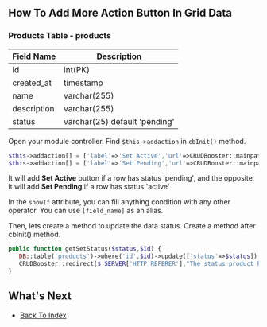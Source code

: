 ## How To Add More Action Button In Grid Data

### Products Table - products
| Field Name | Description | 
| ---------- | ----------- |
| id | int(PK) |
| created_at | timestamp |
| name | varchar(255) |
| description | varchar(255) |
| status | varchar(25) default 'pending' |

Open your module controller. Find `$this->addaction` in `cbInit()` method.

```php
$this->addaction[] = ['label'=>'Set Active','url'=>CRUDBooster::mainpath('set-status/active/[id]'),'icon'=>'fa fa-check','color'=>'success','showIf'=>"[status] == 'pending'"];
$this->addaction[] = ['label'=>'Set Pending','url'=>CRUDBooster::mainpath('set-status/pending/[id]'),'icon'=>'fa fa-ban','color'=>'warning','showIf'=>"[status] == 'active'"];
```
It will add **Set Active** button if a row has status 'pending', and the opposite, it will add **Set Pending** if a row has status 'active'

In the `showIf` attribute, you can fill anything condition with any other operator. You can use `[field_name]` as an alias.

Then, lets create a method to update the data status. Create a method after cbInit() method.
```php
public function getSetStatus($status,$id) {
   DB::table('products')->where('id',$id)->update(['status'=>$status]);
   CRUDBooster::redirect($_SERVER['HTTP_REFERER'],"The status product has been updated !","info");
}
```

## What's Next
- [Back To Index](./index.md)
